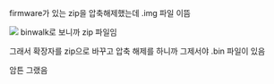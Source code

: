 firmware가 있는 zip을 압축해제했는데 .img 파일 이뜸

![](https://i.imgur.com/Q83J7Ww.png)
binwalk로 보니까 zip 파일임

그래서 확장자를 zip으로 바꾸고 압축 해제를 하니까 그제서야 .bin 파일이 있음

암튼 그랬음